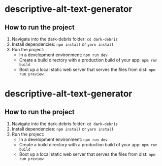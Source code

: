 # descriptive-alt-text-generator

## How to run the project

1. Navigate into the dark-debris folder: `cd dark-debris`
2. Install  dependencies: `npm install` or `yarn install`
3. Run the project:
    * In a development environment: `npm run dev`
    * Create a build directory with a production build of your app: `npm run build`
    * Boot up a local static web server that serves the files from dist: `npm run preview`
# descriptive-alt-text-generator

## How to run the project

1. Navigate into the dark-debris folder: `cd dark-debris`
2. Install  dependencies: `npm install` or `yarn install`
3. Run the project:
    * In a development environment: `npm run dev`
    * Create a build directory with a production build of your app: `npm run build`
    * Boot up a local static web server that serves the files from dist: `npm run preview`
